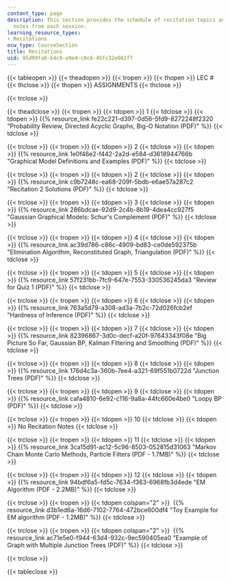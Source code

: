 ```yaml
---
content_type: page
description: This section provides the schedule of recitation topics and the recitation
  notes from each session.
learning_resource_types:
- Recitations
ocw_type: CourseSection
title: Recitations
uid: 95d99fa6-b4c9-e0e4-c0c6-45fc32e061f7
---
```


{{< tableopen >}}
{{< theadopen >}}
{{< tropen >}}
{{< thopen >}}
LEC #
{{< thclose >}}
{{< thopen >}}
ASSIGNMENTS
{{< thclose >}}

{{< trclose >}}

{{< theadclose >}}
{{< tropen >}}
{{< tdopen >}}
1
{{< tdclose >}}
{{< tdopen >}}
{{% resource_link fe22c221-d397-0d56-5fd9-8272248f2320 "Probability Review, Directed Acyclic Graphs, Big-O Notation (PDF)" %}}
{{< tdclose >}}

{{< trclose >}}
{{< tropen >}}
{{< tdopen >}}
2
{{< tdclose >}}
{{< tdopen >}}
{{% resource_link 1e0f46e2-f442-2a2d-e584-d3618944766b "Graphical Model Definitions and Examples (PDF)" %}}
{{< tdclose >}}

{{< trclose >}}
{{< tropen >}}
{{< tdopen >}}
2
{{< tdclose >}}
{{< tdopen >}}
{{% resource_link c9b7248c-ea68-209f-5bdb-e6ae57a287c2 "Recitation 2 Solutions (PDF)" %}}
{{< tdclose >}}

{{< trclose >}}
{{< tropen >}}
{{< tdopen >}}
3
{{< tdclose >}}
{{< tdopen >}}
{{% resource_link 286bdcae-92d9-2c4b-8b19-4dea4cc927f5 "Gaussian Graphical Models: Schur's Complement (PDF)" %}}
{{< tdclose >}}

{{< trclose >}}
{{< tropen >}}
{{< tdopen >}}
4
{{< tdclose >}}
{{< tdopen >}}
{{% resource_link ac39d786-c86c-4909-bd83-ce0de592375b "Elimination Algorithm, Reconstituted Graph, Triangulation (PDF)" %}}
{{< tdclose >}}

{{< trclose >}}
{{< tropen >}}
{{< tdopen >}}
5
{{< tdclose >}}
{{< tdopen >}}
{{% resource_link 57f231bb-7fc9-647e-7553-330536245da3 "Review for Quiz 1 (PDF)" %}}
{{< tdclose >}}

{{< trclose >}}
{{< tropen >}}
{{< tdopen >}}
6
{{< tdclose >}}
{{< tdopen >}}
{{% resource_link 763a5d79-a308-ad3a-7b2c-72d026fcb2ef "Hardness of Inference (PDF)" %}}
{{< tdclose >}}

{{< trclose >}}
{{< tropen >}}
{{< tdopen >}}
7
{{< tdclose >}}
{{< tdopen >}}
{{% resource_link 82396867-3d0c-decf-a20f-97643343f08e "Big Picture So Far, Gaussian BP, Kalman Filtering and Smoothing (PDF)" %}}
{{< tdclose >}}

{{< trclose >}}
{{< tropen >}}
{{< tdopen >}}
8
{{< tdclose >}}
{{< tdopen >}}
{{% resource_link 176d4c3a-360b-7ee4-a321-69f551b0722d "Junction Trees (PDF)" %}}
{{< tdclose >}}

{{< trclose >}}
{{< tropen >}}
{{< tdopen >}}
9
{{< tdclose >}}
{{< tdopen >}}
{{% resource_link cafa4810-6e92-c116-9a8a-44fc660e4be0 "Loopy BP (PDF)" %}}
{{< tdclose >}}

{{< trclose >}}
{{< tropen >}}
{{< tdopen >}}
10
{{< tdclose >}}
{{< tdopen >}}
No Recitation Notes
{{< tdclose >}}

{{< trclose >}}
{{< tropen >}}
{{< tdopen >}}
11
{{< tdclose >}}
{{< tdopen >}}
{{% resource_link 3ca15d91-ac12-5c96-8503-052815d31063 "Markov Chain Monte Carlo Methods, Particle Filters (PDF - 1.7MB)" %}}
{{< tdclose >}}

{{< trclose >}}
{{< tropen >}}
{{< tdopen >}}
12
{{< tdclose >}}
{{< tdopen >}}
{{% resource_link 94bdf6a5-fd5c-7634-f363-6968fb3d4ede "EM Algorithm (PDF - 2.2MB)" %}}
{{< tdclose >}}

{{< trclose >}}
{{< tropen >}}
{{< tdopen colspan="2" >}}
 {{% resource_link d3b1ed6a-16d6-7102-7764-472bce600df4 "Toy Example for EM algorithm (PDF - 1.2MB)" %}}
{{< tdclose >}}

{{< trclose >}}
{{< tropen >}}
{{< tdopen colspan="2" >}}
 {{% resource_link ac71e5e0-f944-63d4-932c-9ec590405ea0 "Example of Graph with Multiple Junction Trees (PDF)" %}}
{{< tdclose >}}

{{< trclose >}}

{{< tableclose >}}